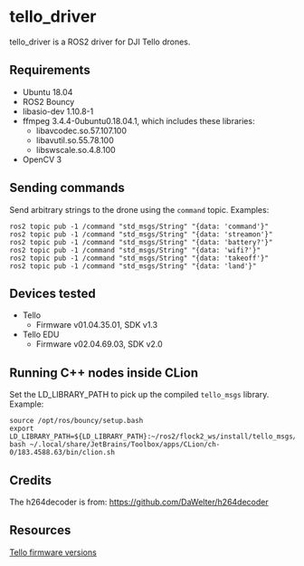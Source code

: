 # tello_driver

tello_driver is a ROS2 driver for DJI Tello drones.

## Requirements

* Ubuntu 18.04
* ROS2 Bouncy
* libasio-dev 1.10.8-1
* ffmpeg 3.4.4-0ubuntu0.18.04.1, which includes these libraries:
  * libavcodec.so.57.107.100
  * libavutil.so.55.78.100
  * libswscale.so.4.8.100
* OpenCV 3

## Sending commands

Send arbitrary strings to the drone using the `command` topic.
Examples:
~~~~
ros2 topic pub -1 /command "std_msgs/String" "{data: 'command'}"
ros2 topic pub -1 /command "std_msgs/String" "{data: 'streamon'}"
ros2 topic pub -1 /command "std_msgs/String" "{data: 'battery?'}"
ros2 topic pub -1 /command "std_msgs/String" "{data: 'wifi?'}"
ros2 topic pub -1 /command "std_msgs/String" "{data: 'takeoff'}"
ros2 topic pub -1 /command "std_msgs/String" "{data: 'land'}"
~~~~

## Devices tested

* Tello
  * Firmware v01.04.35.01, SDK v1.3
* Tello EDU
  * Firmware v02.04.69.03, SDK v2.0

## Running C++ nodes inside CLion

Set the LD_LIBRARY_PATH to pick up the compiled `tello_msgs` library.
Example:
~~~~
source /opt/ros/bouncy/setup.bash
export LD_LIBRARY_PATH=${LD_LIBRARY_PATH}:~/ros2/flock2_ws/install/tello_msgs/lib
bash ~/.local/share/JetBrains/Toolbox/apps/CLion/ch-0/183.4588.63/bin/clion.sh
~~~~

## Credits

The h264decoder is from: https://github.com/DaWelter/h264decoder

## Resources

[Tello firmware versions](https://dl-cdn.ryzerobotics.com/downloads/Tello/20180816/Tello_Release_Notes_en.pdf)